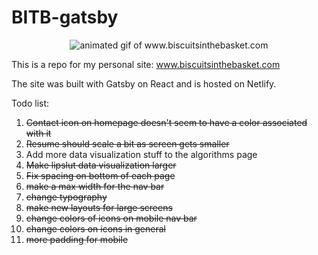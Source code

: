 # BITB-gatsby

<p align="center">
<img src="bitb_preview.gif" alt="animated gif of www.biscuitsinthebasket.com" />
</p>


This is a repo for my personal site: www.biscuitsinthebasket.com

The site was built with Gatsby on React and is hosted on Netlify.

Todo list:
1. ~~Contact icon on homepage doesn't seem to have a color associated with it~~
2. ~~Resume should scale a bit as screen gets smaller~~
3. Add more data visualization stuff to the algorithms page
4. ~~Make lipslut data visualization larger~~
5. ~~Fix spacing on bottom of each page~~
6. ~~make a max width for the nav bar~~
7. ~~change typography~~
8. ~~make new layouts for large screens~~
9. ~~change colors of icons on mobile nav bar~~
10. ~~change colors on icons in general~~
11. ~~more padding for mobile~~
